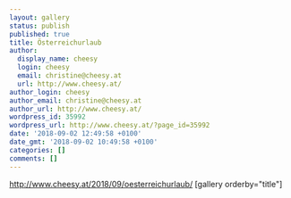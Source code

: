 ```yaml
---
layout: gallery
status: publish
published: true
title: Österreichurlaub
author:
  display_name: cheesy
  login: cheesy
  email: christine@cheesy.at
  url: http://www.cheesy.at/
author_login: cheesy
author_email: christine@cheesy.at
author_url: http://www.cheesy.at/
wordpress_id: 35992
wordpress_url: http://www.cheesy.at/?page_id=35992
date: '2018-09-02 12:49:58 +0100'
date_gmt: '2018-09-02 10:49:58 +0100'
categories: []
comments: []
---
```

http://www.cheesy.at/2018/09/oesterreichurlaub/
[gallery orderby="title"]
